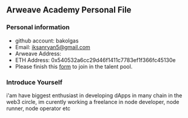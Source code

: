 ## Arweave Academy Personal File

### Personal information

- github account: bakolgas
- Email: iksanryan5@gmail.com
- Arweave Address: 
- ETH Address: 0x540532a6cc29d46f1411c7783ef1f366fc45130e
- Please finish this [form](https://docs.google.com/forms/d/e/1FAIpQLSfWA5fIIcBgmRppm3jNz5vmf9Mai_QMVil-2pO4r7YKn_Zhtw/viewform?usp=sf_link) to join in the talent pool.

### Introduce Yourself
 i'am have biggest enthusiast in developing dApps in many chain in the web3 circle, im curently working a freelance in node developer, node runner, node operator etc
